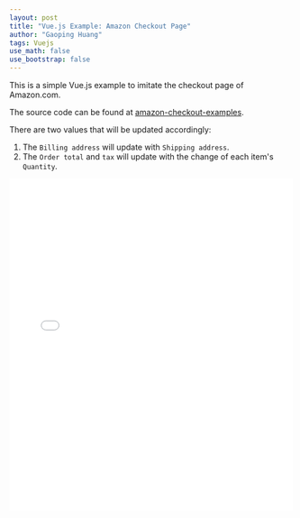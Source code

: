 ```yaml
---
layout: post
title: "Vue.js Example: Amazon Checkout Page"
author: "Gaoping Huang"
tags: Vuejs
use_math: false
use_bootstrap: false
---
```


This is a simple Vue.js example to imitate the checkout page of Amazon.com.

The source code can be found at [amazon-checkout-examples](https://github.com/gaopinghuang0/vuejs-learning/tree/master/amazon-checkout-examples).

There are two values that will be updated accordingly: 
1. The `Billing address` will update with `Shipping address`.
2. The `Order total` and `tax` will update with the change of each item's `Quantity`. 

<!-- scale iframe content
credit: https://stackoverflow.com/a/13380454/4246348 -->
<iframe width="105%" height="620" src="//jsfiddle.net/Gaoping/ebueujjh/embedded/result,html,js,css" style="transform: scale(0.95); transform-origin: 0 0;"  allowpaymentrequest allowfullscreen="allowfullscreen" frameborder="0"></iframe>
